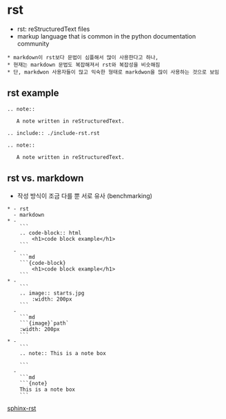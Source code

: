 # rst
* rst: reStructuredText files
* markup language that is common in the python documentation community

```{note}
* markdown이 rst보다 문법이 심플해서 많이 사용한다고 하나,
* 현재는 markdown 문법도 복잡해져서 rst와 복잡성을 비슷해짐
* 단, markdwon 사용자들이 많고 익숙한 형태로 markdwon을 많이 사용하는 것으로 보임
``` 

## rst example
```
.. note::

   A note written in reStructuredText.

.. include:: ./include-rst.rst
```
```{eval-rst}
.. note::

   A note written in reStructuredText.

```

## rst vs. markdown
* 작성 방식이 조금 다를 뿐 서로 유사 (benchmarking)
```{list-table}
* - rst
  - markdown
* - 
    ```
    .. code-block:: html
        <h1>code block example</h1>
    ```
  - 
    ```md
    ```{code-block}
        <h1>code block example</h1>
    ```
* - 
    ```
    .. image:: starts.jpg
        :width: 200px
    ```
  - 
    ```md
    ```{image}`path`
    :width: 200px
    ```
* - 
    ```
    .. note:: This is a note box

    ```
  - 
    ```md
    ```{note}
    This is a note box
    ```
```

[sphinx-rst](https://www.sphinx-doc.org/en/master/usage/restructuredtext/basics.html)
